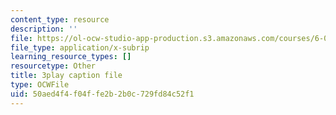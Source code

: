 ```yaml
---
content_type: resource
description: ''
file: https://ol-ocw-studio-app-production.s3.amazonaws.com/courses/6-0001-introduction-to-computer-science-and-programming-in-python-fall-2016/50aed4f4f04ffe2b2b0c729fd84c52f1_goalLDamePE.srt
file_type: application/x-subrip
learning_resource_types: []
resourcetype: Other
title: 3play caption file
type: OCWFile
uid: 50aed4f4-f04f-fe2b-2b0c-729fd84c52f1
---
```

